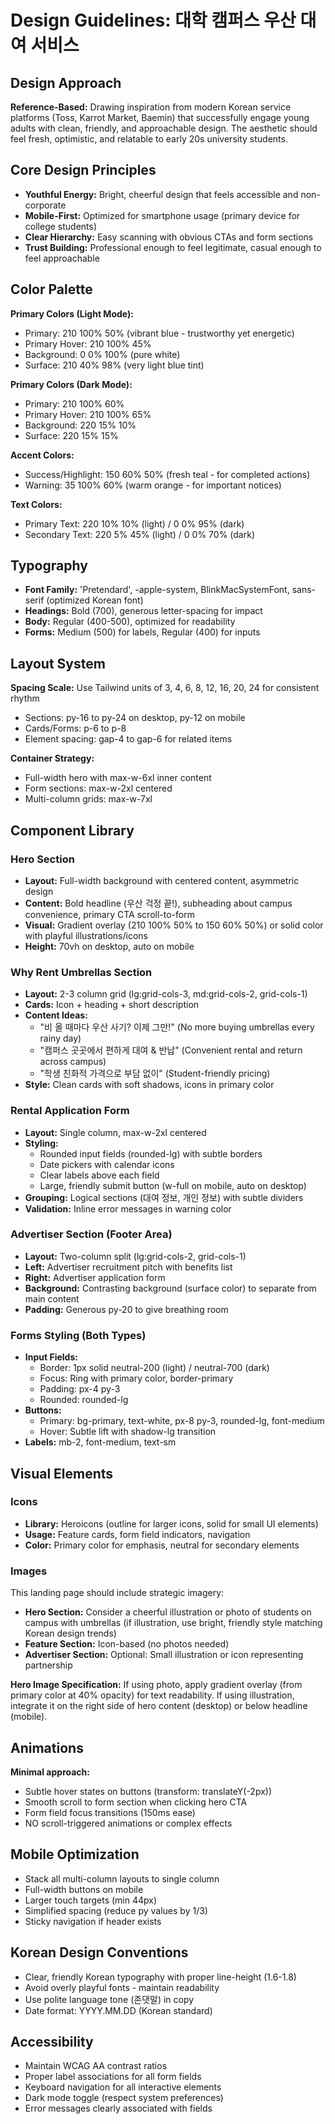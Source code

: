 # Design Guidelines: 대학 캠퍼스 우산 대여 서비스

## Design Approach
**Reference-Based:** Drawing inspiration from modern Korean service platforms (Toss, Karrot Market, Baemin) that successfully engage young adults with clean, friendly, and approachable design. The aesthetic should feel fresh, optimistic, and relatable to early 20s university students.

## Core Design Principles
- **Youthful Energy:** Bright, cheerful design that feels accessible and non-corporate
- **Mobile-First:** Optimized for smartphone usage (primary device for college students)
- **Clear Hierarchy:** Easy scanning with obvious CTAs and form sections
- **Trust Building:** Professional enough to feel legitimate, casual enough to feel approachable

## Color Palette

**Primary Colors (Light Mode):**
- Primary: 210 100% 50% (vibrant blue - trustworthy yet energetic)
- Primary Hover: 210 100% 45%
- Background: 0 0% 100% (pure white)
- Surface: 210 40% 98% (very light blue tint)

**Primary Colors (Dark Mode):**
- Primary: 210 100% 60%
- Primary Hover: 210 100% 65%
- Background: 220 15% 10%
- Surface: 220 15% 15%

**Accent Colors:**
- Success/Highlight: 150 60% 50% (fresh teal - for completed actions)
- Warning: 35 100% 60% (warm orange - for important notices)

**Text Colors:**
- Primary Text: 220 10% 10% (light) / 0 0% 95% (dark)
- Secondary Text: 220 5% 45% (light) / 0 0% 70% (dark)

## Typography
- **Font Family:** 'Pretendard', -apple-system, BlinkMacSystemFont, sans-serif (optimized Korean font)
- **Headings:** Bold (700), generous letter-spacing for impact
- **Body:** Regular (400-500), optimized for readability
- **Forms:** Medium (500) for labels, Regular (400) for inputs

## Layout System
**Spacing Scale:** Use Tailwind units of 3, 4, 6, 8, 12, 16, 20, 24 for consistent rhythm
- Sections: py-16 to py-24 on desktop, py-12 on mobile
- Cards/Forms: p-6 to p-8
- Element spacing: gap-4 to gap-6 for related items

**Container Strategy:**
- Full-width hero with max-w-6xl inner content
- Form sections: max-w-2xl centered
- Multi-column grids: max-w-7xl

## Component Library

### Hero Section
- **Layout:** Full-width background with centered content, asymmetric design
- **Content:** Bold headline (우산 걱정 끝!), subheading about campus convenience, primary CTA scroll-to-form
- **Visual:** Gradient overlay (210 100% 50% to 150 60% 50%) or solid color with playful illustrations/icons
- **Height:** 70vh on desktop, auto on mobile

### Why Rent Umbrellas Section
- **Layout:** 2-3 column grid (lg:grid-cols-3, md:grid-cols-2, grid-cols-1)
- **Cards:** Icon + heading + short description
- **Content Ideas:** 
  - "비 올 때마다 우산 사기? 이제 그만!" (No more buying umbrellas every rainy day)
  - "캠퍼스 곳곳에서 편하게 대여 & 반납" (Convenient rental and return across campus)
  - "학생 친화적 가격으로 부담 없이" (Student-friendly pricing)
- **Style:** Clean cards with soft shadows, icons in primary color

### Rental Application Form
- **Layout:** Single column, max-w-2xl centered
- **Styling:** 
  - Rounded input fields (rounded-lg) with subtle borders
  - Date pickers with calendar icons
  - Clear labels above each field
  - Large, friendly submit button (w-full on mobile, auto on desktop)
- **Grouping:** Logical sections (대여 정보, 개인 정보) with subtle dividers
- **Validation:** Inline error messages in warning color

### Advertiser Section (Footer Area)
- **Layout:** Two-column split (lg:grid-cols-2, grid-cols-1)
- **Left:** Advertiser recruitment pitch with benefits list
- **Right:** Advertiser application form
- **Background:** Contrasting background (surface color) to separate from main content
- **Padding:** Generous py-20 to give breathing room

### Forms Styling (Both Types)
- **Input Fields:** 
  - Border: 1px solid neutral-200 (light) / neutral-700 (dark)
  - Focus: Ring with primary color, border-primary
  - Padding: px-4 py-3
  - Rounded: rounded-lg
- **Buttons:**
  - Primary: bg-primary, text-white, px-8 py-3, rounded-lg, font-medium
  - Hover: Subtle lift with shadow-lg transition
- **Labels:** mb-2, font-medium, text-sm

## Visual Elements

### Icons
- **Library:** Heroicons (outline for larger icons, solid for small UI elements)
- **Usage:** Feature cards, form field indicators, navigation
- **Color:** Primary color for emphasis, neutral for secondary elements

### Images
This landing page should include strategic imagery:
- **Hero Section:** Consider a cheerful illustration or photo of students on campus with umbrellas (if illustration, use bright, friendly style matching Korean design trends)
- **Feature Section:** Icon-based (no photos needed)
- **Advertiser Section:** Optional: Small illustration or icon representing partnership

**Hero Image Specification:** If using photo, apply gradient overlay (from primary color at 40% opacity) for text readability. If using illustration, integrate it on the right side of hero content (desktop) or below headline (mobile).

## Animations
**Minimal approach:**
- Subtle hover states on buttons (transform: translateY(-2px))
- Smooth scroll to form section when clicking hero CTA
- Form field focus transitions (150ms ease)
- NO scroll-triggered animations or complex effects

## Mobile Optimization
- Stack all multi-column layouts to single column
- Full-width buttons on mobile
- Larger touch targets (min 44px)
- Simplified spacing (reduce py values by 1/3)
- Sticky navigation if header exists

## Korean Design Conventions
- Clear, friendly Korean typography with proper line-height (1.6-1.8)
- Avoid overly playful fonts - maintain readability
- Use polite language tone (존댓말) in copy
- Date format: YYYY.MM.DD (Korean standard)

## Accessibility
- Maintain WCAG AA contrast ratios
- Proper label associations for all form fields
- Keyboard navigation for all interactive elements
- Dark mode toggle (respect system preferences)
- Error messages clearly associated with fields